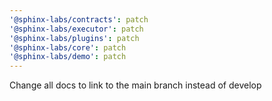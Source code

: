 ```yaml
---
'@sphinx-labs/contracts': patch
'@sphinx-labs/executor': patch
'@sphinx-labs/plugins': patch
'@sphinx-labs/core': patch
'@sphinx-labs/demo': patch
---
```


Change all docs to link to the main branch instead of develop
